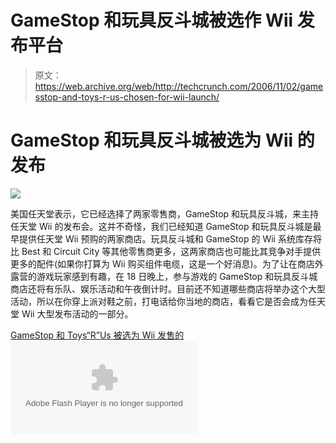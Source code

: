 # GameStop 和玩具反斗城被选作 Wii 发布平台

> 原文：<https://web.archive.org/web/http://techcrunch.com/2006/11/02/gamesstop-and-toys-r-us-chosen-for-wii-launch/>

# GameStop 和玩具反斗城被选为 Wii 的发布

![](img/cccb692122d171051cf3a16546e4ad80.png)

美国任天堂表示，它已经选择了两家零售商，GameStop 和玩具反斗城，来主持任天堂 Wii 的发布会。这并不奇怪，我们已经知道 GameStop 和玩具反斗城是最早提供任天堂 Wii 预购的两家商店。玩具反斗城和 GameStop 的 Wii 系统库存将比 Best 和 Circuit City 等其他零售商更多，这两家商店也可能比其竞争对手提供更多的配件(如果你打算为 Wii 购买组件电缆，这是一个好消息)。为了让在商店外露营的游戏玩家感到有趣，在 18 日晚上，参与游戏的 GameStop 和玩具反斗城商店还将有乐队、娱乐活动和午夜倒计时。目前还不知道哪些商店将举办这个大型活动，所以在你穿上派对鞋之前，打电话给你当地的商店，看看它是否会成为任天堂 Wii 大型发布活动的一部分。

[GameStop 和 Toys“R”Us 被选为 Wii 发售的](https://web.archive.org/web/20130627212408/http://news.yahoo.com/s/nm/20061102/tc_nm/manufacturing_nintendo_wii_dc)<param name="movie" value="http://cosmos.bcst.yahoo.com/up/embed/embedflv/swf/fop_embed.swf?id=news&amp;eID=1301797&amp;pm=0"><param name="wmode" value="opaque"><embed src="https://web.archive.org/web/20130627212408oe_/http://cosmos.bcst.yahoo.com/up/embed/embedflv/swf/fop_embed.swf?id=news&amp;eID=1301797&amp;pm=0" type="application/x-shockwave-flash" wmode="opaque" allowscriptaccess="never">